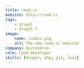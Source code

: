 ```yaml
---
title: road.cc
website: http://road.cc
tags:
    - drupal
    - drupal-7
image:
    name: roadcc.png
    alt: The new road.cc website
company: microserve
role: Lead Developer
skills: [drupal, php, git, less]
---
```


